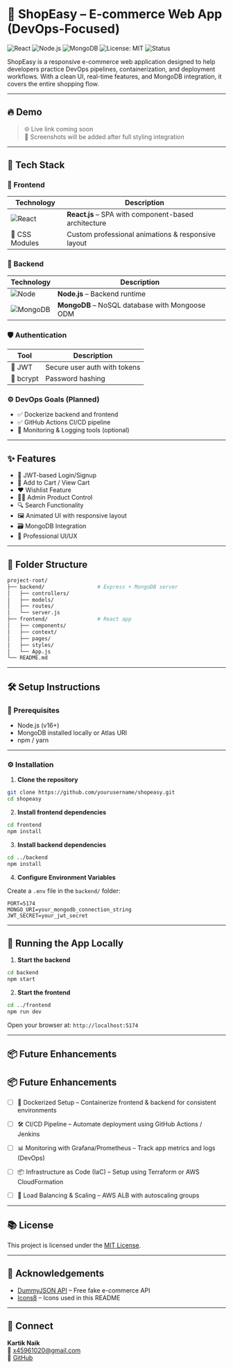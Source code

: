 # 🛒 ShopEasy – E-commerce Web App (DevOps-Focused)

![React](https://img.shields.io/badge/Frontend-React-blue?logo=react)
![Node.js](https://img.shields.io/badge/Backend-Node.js-green?logo=node.js)
![MongoDB](https://img.shields.io/badge/Database-MongoDB-brightgreen?logo=mongodb)
![License: MIT](https://img.shields.io/badge/License-MIT-yellow.svg)
![Status](https://img.shields.io/badge/status-Development-informational)

ShopEasy is a responsive e-commerce web application designed to help developers practice DevOps pipelines, containerization, and deployment workflows. With a clean UI, real-time features, and MongoDB integration, it covers the entire shopping flow.

---

## 🔥 Demo

> 🌐 Live link coming soon  
> 📸 Screenshots will be added after full styling integration

---

## 🧰 Tech Stack

### 🚀 Frontend
| Technology | Description |
|------------|-------------|
| ![React](https://img.icons8.com/color/48/000000/react-native.png) | **React.js** – SPA with component-based architecture |
| 🎨 CSS Modules | Custom professional animations & responsive layout |

### 🔧 Backend
| Technology | Description |
|------------|-------------|
| ![Node](https://img.icons8.com/color/48/nodejs.png) | **Node.js** – Backend runtime |
| ![MongoDB](https://img.icons8.com/color/48/mongodb.png) | **MongoDB** – NoSQL database with Mongoose ODM |

### 🛡️ Authentication
| Tool | Description |
|------|-------------|
| 🔐 JWT | Secure user auth with tokens |
| 🔏 bcrypt | Password hashing |

### ⚙️ DevOps Goals (Planned)
- ✅ Dockerize backend and frontend
- ✅ GitHub Actions CI/CD pipeline
- 🧩 Monitoring & Logging tools (optional)

---

## ✨ Features

- 🔐 JWT-based Login/Signup
- 🛒 Add to Cart / View Cart
- ❤️ Wishlist Feature
- 🧑‍💼 Admin Product Control
- 🔍 Search Functionality
- 🖼️ Animated UI with responsive layout
- 🗃️ MongoDB Integration
- 🌈 Professional UI/UX

---

## 📁 Folder Structure

```bash
project-root/
├── backend/                 # Express + MongoDB server
│   ├── controllers/
│   ├── models/
│   ├── routes/
│   └── server.js
├── frontend/                # React app
│   ├── components/
│   ├── context/
│   ├── pages/
│   ├── styles/
│   └── App.js
└── README.md
```

---

## 🛠️ Setup Instructions

### 📌 Prerequisites

- Node.js (v16+)
- MongoDB installed locally or Atlas URI
- npm / yarn

---

### ⚙️ Installation

1. **Clone the repository**

```bash
git clone https://github.com/yourusername/shopeasy.git
cd shopeasy
```

2. **Install frontend dependencies**

```bash
cd frontend
npm install
```

3. **Install backend dependencies**

```bash
cd ../backend
npm install
```

4. **Configure Environment Variables**

Create a `.env` file in the `backend/` folder:

```env
PORT=5174
MONGO_URI=your_mongodb_connection_string
JWT_SECRET=your_jwt_secret
```

---

## 🏁 Running the App Locally

1. **Start the backend**

```bash
cd backend
npm start
```

2. **Start the frontend**

```bash
cd ../frontend
npm run dev
```

Open your browser at: `http://localhost:5174`

---

## 📦 Future Enhancements

## 📦 Future Enhancements

- [ ] 🐳 Dockerized Setup – Containerize frontend & backend for consistent environments  
- [ ] 🛠️ CI/CD Pipeline – Automate deployment using GitHub Actions / Jenkins   
- [ ] 📊 Monitoring with Grafana/Prometheus – Track app metrics and logs (DevOps)  
- [ ] 📦 Infrastructure as Code (IaC) – Setup using Terraform or AWS CloudFormation  
- [ ] 🚦 Load Balancing & Scaling – AWS ALB with autoscaling groups


---

## 📚 License

This project is licensed under the [MIT License](LICENSE).

---

## 🙌 Acknowledgements

- [DummyJSON API](https://dummyjson.com) – Free fake e-commerce API
- [Icons8](https://icons8.com) – Icons used in this README

---

## 🤝 Connect

**Kartik Naik**  
📧 [x45961020@gmail.com](mailto:x45961020@gmail.com)   
🐙 [GitHub](https://github.com/KARTIKNAIK18)

